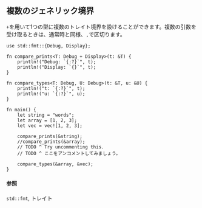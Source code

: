 ## 複数のジェネリック境界

`+`を用いて1つの型に複数のトレイト境界を設けることができます。複数の引数を受け取るときは、通常時と同様、`,`で区切ります。

    use std::fmt::{Debug, Display};

    fn compare_prints<T: Debug + Display>(t: &T) {
        println!("Debug: `{:?}`", t);
        println!("Display: `{}`", t);
    }

    fn compare_types<T: Debug, U: Debug>(t: &T, u: &U) {
        println!("t: `{:?}`", t);
        println!("u: `{:?}`", u);
    }

    fn main() {
        let string = "words";
        let array = [1, 2, 3];
        let vec = vec![1, 2, 3];

        compare_prints(&string);
        //compare_prints(&array);
        // TODO ^ Try uncommenting this.
        // TODO ^ ここをアンコメントしてみましょう。

        compare_types(&array, &vec);
    }

#### 参照

`std::fmt`, トレイト

